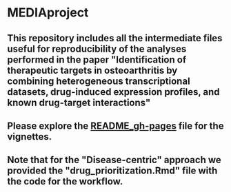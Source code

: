 # MEDIAproject
## This repository includes all the intermediate files useful for reproducibility of the analyses performed in the paper "Identification of therapeutic targets in osteoarthritis by combining heterogeneous transcriptional datasets, drug-induced expression profiles, and known drug-target interactions"
## Please explore the [README_gh-pages](https://github.com/ceccarellilab/MEDIAproject/blob/gh-pages/README.md) file for the vignettes.
## Note that for the "Disease-centric" approach we provided the "drug_prioritization.Rmd" file with the code for the workflow.
